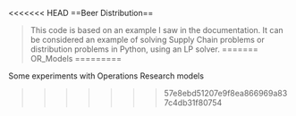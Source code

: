<<<<<<< HEAD
==Beer Distribution==
> This code is based on an example I saw in the documentation.
> It can be considered an example of solving Supply Chain problems or 
distribution problems in Python, using an LP solver. 
=======
OR_Models
=========

Some experiments with Operations Research models 
>>>>>>> 57e8ebd51207e9f8ea866969a837c4db31f80754

